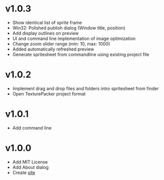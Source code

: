 v1.0.3
======
* Show identical list of sprite frame
* Win32: Polished publish dialog (Window title, position)
* Add display outlines on preview
* UI and command line implementation of image optimization
* Change zoom slider range (min: 10, max: 1000)
* Added automatically refreshed preview
* Generate spritesheet from commandline using existing project file

v1.0.2
======
* Implement drag and drop files and folders intro spritesheet from finder
* Open TexturePacker project format

v1.0.1
======
* Add command line

v1.0.0
======
* Add MIT License
* Add About dialog
* Create [site](http://amakaseev.github.io/sprite-sheet-packer)